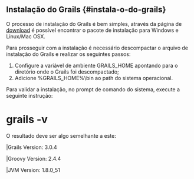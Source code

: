 ## Instalação do Grails {#instala-o-do-grails}

O processo de instalação do Grails é bem simples, através da página de [download](https://grails.org/download.html) é possível encontrar o pacote de instalação para Windows e Linux/Mac OSX.

Para prosseguir com a instalação é necessário descompactar o arquivo de instalação do Grails e realizar os seguintes passos:

1.  Configure a variável de ambiente GRAILS_HOME apontando para o diretório onde o Grails foi descompactado;
2.  Adicione %GRAILS_HOME%\bin ao path do sistema operacional.

Para validar a instalação, no prompt de comando do sistema, execute a seguinte instrução:

# grails -v

O resultado deve ser algo semelhante a este:

|Grails Version: 3.0.4

|Groovy Version: 2.4.4

|JVM Version: 1.8.0_51
